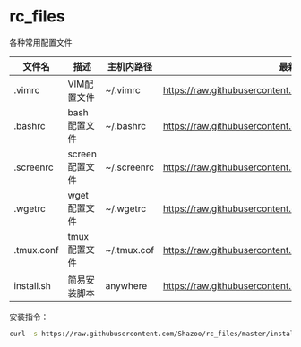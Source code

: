 # rc_files

各种常用配置文件

| 文件名     | 描述           | 主机内路径  | 最新版下载路径                                               |
| ---------- | -------------- | ----------- | ------------------------------------------------------------ |
| .vimrc     | VIM配置文件    | ~/.vimrc    | https://raw.githubusercontent.com/Shazoo/rc_files/master/.vimrc |
| .bashrc    | bash配置文件   | ~/.bashrc   | https://raw.githubusercontent.com/Shazoo/rc_files/master/.bashrc |
| .screenrc  | screen配置文件 | ~/.screenrc | https://raw.githubusercontent.com/Shazoo/rc_files/master/.screenrc |
| .wgetrc    | wget配置文件   | ~/.wgetrc   | https://raw.githubusercontent.com/Shazoo/rc_files/master/.wgetrc |
| .tmux.conf | tmux配置文件   | ~/.tmux.cof | https://raw.githubusercontent.com/Shazoo/rc_files/master/.tmux.conf |
| install.sh | 简易安装脚本   | anywhere    | https://raw.githubusercontent.com/Shazoo/rc_files/master/install.sh |

安装指令：

```bash
curl -s https://raw.githubusercontent.com/Shazoo/rc_files/master/install.sh | bash
```

